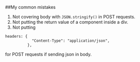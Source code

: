 ##My common mistakes

1. Not covering body with `JSON.stringify()` in POST requests.
2. Not putting the return value of a component inside a div.
3. Not putting 
```
headers: {
            "Content-Type": "application/json",
          },

   ```
   for POST requests if sending json in body.
